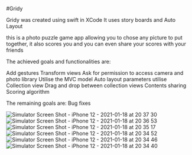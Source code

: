 #Gridy

Gridy was created using swift in XCode
It uses story boards and Auto Layout

this is a photo puzzle game app allowing you to chose any picture to put together, it also scores you and you can even share your scores with your friends 

The achieved goals and functionalities are:

Add gestures
Transform views
Ask for permission to access camera and photo library
Utilise the MVC model
Auto layout parameters
utilise Collection view
Drag and drop between collection views
Contents sharing
Scoring algorithm

The remaining goals are:
Bug fixes

![Simulator Screen Shot - iPhone 12 - 2021-01-18 at 20 37 30](https://user-images.githubusercontent.com/52208012/104961405-2f803b00-59ce-11eb-83ae-73bcec58d8e7.png)
![Simulator Screen Shot - iPhone 12 - 2021-01-18 at 20 36 53](https://user-images.githubusercontent.com/52208012/104961410-30b16800-59ce-11eb-95e6-d1e298edc89a.png)
![Simulator Screen Shot - iPhone 12 - 2021-01-18 at 20 35 17](https://user-images.githubusercontent.com/52208012/104961411-30b16800-59ce-11eb-8ae8-cf13d55a734a.png)
![Simulator Screen Shot - iPhone 12 - 2021-01-18 at 20 34 52](https://user-images.githubusercontent.com/52208012/104961414-3149fe80-59ce-11eb-91c9-d8f4f07ed031.png)
![Simulator Screen Shot - iPhone 12 - 2021-01-18 at 20 34 46](https://user-images.githubusercontent.com/52208012/104961415-3149fe80-59ce-11eb-8ce8-7a00daf36155.png)
![Simulator Screen Shot - iPhone 12 - 2021-01-18 at 20 34 40](https://user-images.githubusercontent.com/52208012/104961417-31e29500-59ce-11eb-9647-ee99e1d4e9cd.png)
